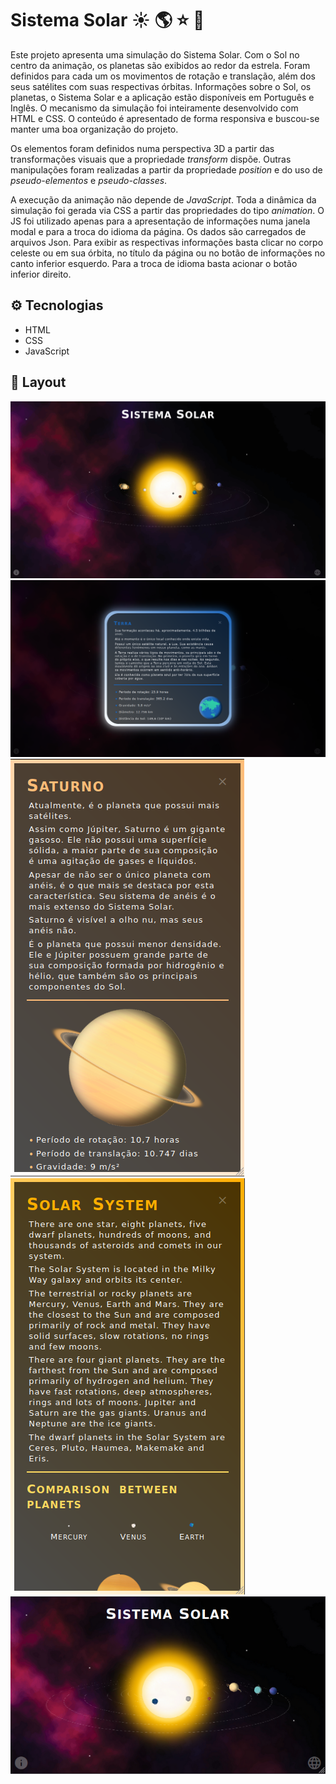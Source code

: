 # Sistema Solar :sunny: :earth_americas: :star: :crescent_moon:

Este projeto apresenta uma simulação do Sistema Solar. Com o Sol no centro da animação, os planetas são exibidos ao redor da estrela. Foram definidos para cada um os movimentos de rotação e translação, além dos seus satélites com suas respectivas órbitas.
Informações sobre o Sol, os planetas, o Sistema Solar e a aplicação estão disponíveis em Português e Inglês. O mecanismo da simulação foi inteiramente desenvolvido com HTML e CSS. O conteúdo é apresentado de forma responsiva e buscou-se manter uma boa organização do projeto.

Os elementos foram definidos numa perspectiva 3D a partir das transformações visuais que a propriedade *transform* dispõe. Outras manipulações foram realizadas a partir da propriedade *position* e do uso de *pseudo-elementos* e *pseudo-classes*.

A execução da animação não depende de *JavaScript*. Toda a dinâmica da simulação foi gerada via CSS a partir das propriedades do tipo *animation*. O JS foi utilizado apenas para a apresentação de informações numa janela modal e para a troca do idioma da página. Os dados são carregados de arquivos Json. Para exibir as respectivas informações basta clicar no corpo celeste ou em sua órbita, no título da página ou no botão de informações no canto inferior esquerdo. Para a troca de idioma basta acionar o botão inferior direito.

## :gear: Tecnologias

- HTML
- CSS
- JavaScript

## :art: Layout

![layout1](src/images/layout1.png)
![layout2](src/images/layout2.png)
![layout3](src/images/layout3.png)
![layout4](src/images/layout4.png)
![layout5](src/images/layout5.png)